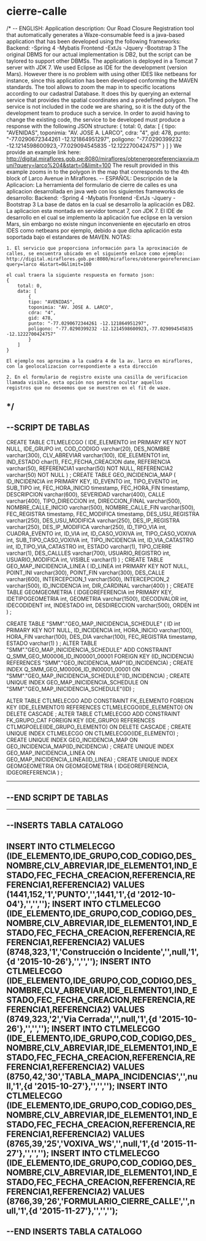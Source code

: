 # cierre-calle

/*
-- ENGLISH:
	Application description:
	Our Road Closure Registration tool that automatically generates a Waze-consumable feed is a java-based application that has been developed using the following frameworks:
	Backend:
	-Spring 4
	-Mybatis
	Frontend
	-ExtJs
	-Jquery
	-Bootstrap 3
	The original DBMS for our actual implementation is DB2, but the script can be taylored to support other DBMSs.
	The application is deployed in a Tomcat 7 server with JDK 7.
	We used Eclipse as IDE for the development (version Mars). 
	However there is no problem with using other IDES like netbeans for instance, since this application has been developed conforming the MAVEN standards.
	The tool allows to zoom the map in to specific locations according to our cadastral Database. It does this by querying an external service that provides the spatial coordinates and a predefined polygon. The service is not included in the code we are sharing, so it is the duty of the development team to produce such a service. In order to avoid having to change the existing code, the service to be developed must produce a response with the following JSON structure: 
	{
		total: 0,
		data: [
			{
			tipo: "AVENIDAS",
			toponimia: "AV. JOSE A. LARCO",
			cdra: "4",
			gid: 478,
			punto: "-77.0290672344261 -12.121864951297",
			poligono: "-77.0290399232 -12.1214598600923,-77.029094545835 -12.1222700424757"
			}
		]
	}
	We provide an example link here:
	http://digital.miraflores.gob.pe:8080/miraflores/obtenergeoreferenciaxvia.muni?query=larco%204&start=0&limit=100
	The result provided in this example zooms in to the polygon in the map that corresponds to the 4th block of Larco Avenue in Miraflores. 
-- ESPAÑOL:
	Descripción de la Aplicacion:
	La herramienta del formulario de cierre de calles es una aplicacion desarrollada en java web con los siguientes frameworks de desarrollo:
	Backend:
	-Spring 4
	-Mybatis
	Frontend
	-ExtJs
	-Jquery
	-Bootstrap 3
	La base de datos en la cual se desarrollo la aplicación es DB2.
	La aplicacion esta montada en servidor tomcat 7, con JDK 7.
	El IDE de desarrollo en el cual se implemento la aplicación fue eclipse en la version Mars, 
	sin embargo no existe ningun inconveniente en ejecutarlo en otros IDES como netbeans por ejemplo, debido a que dicha aplicación
	esta soportada bajo el estandares de MAVEN.
	NOTAS: 
	
	1. El servicio que proporciona información para la aproximación de calles, se encuentra ubicado en el siguiente enlace como ejemplo:
	http://digital.miraflores.gob.pe:8080/miraflores/obtenergeoreferenciaxvia.muni?query=larco 4&start=0&limit=100
	
	el cual traera la siguiente respuesta en formato json:
	{
		total: 0,
		data: [
			{
			tipo: "AVENIDAS",
			toponimia: "AV. JOSE A. LARCO",
			cdra: "4",
			gid: 478,
			punto: "-77.0290672344261 -12.121864951297",
			poligono: "-77.0290399232 -12.1214598600923,-77.029094545835 -12.1222700424757"
			}
		]
	}
	
	El ejemplo nos aproxima a la cuadra 4 de la av. larco en miraflores, con la geolocalizacion correspondiente a esta dirección
	
	2. En el formulario de registro existe una casilla de verificacion llamada visible, esta opción nos permite ocultar aquellos 
	registros que no deseemos que se muestren en el fit de waze.
*/
-----------------------------------------------------------------------
--SCRIPT DE TABLAS
-----------------------------------------------------------------------
CREATE TABLE CTLMELECGO
(
   IDE_ELEMENTO int PRIMARY KEY NOT NULL,
   IDE_GRUPO int,
   COD_CODIGO varchar(20),
   DES_NOMBRE varchar(300),
   CLV_ABREVIAR varchar(100),
   IDE_ELEMENTO1 int,
   IND_ESTADO char(1),
   FEC_FECHA_CREACION date,
   REFERENCIA varchar(50),
   REFERENCIA1 varchar(50) NOT NULL,
   REFERENCIA2 varchar(50) NOT NULL
)
;
CREATE TABLE GEO_INCIDENCIA_MAP
(
   ID_INCIDENCIA int PRIMARY KEY,
   ID_EVENTO int,
   TIPO_EVENTO int,
   SUB_TIPO int,
   FEC_HORA_INICIO timestamp,
   FEC_HORA_FIN timestamp,
   DESCRIPCION varchar(600),
   SEVERIDAD varchar(400),
   CALLE varchar(400),
   TIPO_DIRECCION int,
   DIRECCION_FINAL varchar(500),
   NOMBRE_CALLE_INICIO varchar(500),
   NOMBRE_CALLE_FIN varchar(500),
   FEC_REGISTRA timestamp,
   FEC_MODIFICA timestamp,
   DES_USU_REGISTRA varchar(250),
   DES_USU_MODIFICA varchar(250),
   DES_IP_REGISTRA varchar(250),
   DES_IP_MODIFICA varchar(250),
   ID_TIPO_VIA int,
   CUADRA_EVENTO int,
   ID_VIA int,
   ID_CASO_VOXIVA int,
   TIPO_CASO_VOXIVA int,
   SUB_TIPO_CASO_VOXIVA int,
   TIPO_INCIDENCIA int,
   ID_VIA_CATASTRO int,
   ID_TIPO_VIA_CATASTRO int,
   ESTADO varchar(1),
   TIPO_CIERRE varchar(1),
   DES_CALLLES varchar(700),
   USUARIO_REGISTRO int,
   USUARIO_MODIFICA int,
   VISIBLE varchar(1)
)
;
CREATE TABLE GEO_MAP_INICIDENCIA_LINEA
(
   ID_LINEA int PRIMARY KEY NOT NULL,
   POINT_INI varchar(300),
   POINT_FIN varchar(300),
   DES_CALLE varchar(600),
   INTERCEPCION_1 varchar(500),
   INTERCEPCION_2 varchar(500),
   ID_INCIDENCIA int,
   DIR_CARDINAL varchar(400)
)
;
CREATE TABLE GEOMGEOMETRIA
(
   IDGEOREFERENCIA int PRIMARY KEY,
   IDETIPOGEOMETRIA int,
   GEOMETRIA varchar(1500),
   IDECODVALOR int,
   IDECODIDENT int,
   INDESTADO int,
   DESDIRECCION varchar(500),
   ORDEN int
)
;

CREATE TABLE "SMM"."GEO_MAP_INICIDENCIA_SCHEDULE"
(
   ID int PRIMARY KEY NOT NULL,
   ID_INCIDENCIA int,
   HORA_INICIO varchar(100),
   HORA_FIN varchar(100),
   DES_DIA varchar(100),
   FEC_REGISTRA timestamp,
   ESTADO varchar(1)
)
;
ALTER TABLE "SMM"."GEO_MAP_INICIDENCIA_SCHEDULE"
ADD CONSTRAINT Q_SMM_GEO_M00006_ID_IN00001_00001
FOREIGN KEY (ID_INCIDENCIA)
REFERENCES "SMM"."GEO_INCIDENCIA_MAP"(ID_INCIDENCIA)
;
CREATE INDEX Q_SMM_GEO_M00006_ID_IN00001_00001 ON "SMM"."GEO_MAP_INICIDENCIA_SCHEDULE"(ID_INCIDENCIA)
;
CREATE UNIQUE INDEX GEO_MAP_INICIDENCIA_SCHEDULE ON "SMM"."GEO_MAP_INICIDENCIA_SCHEDULE"(ID)
;


ALTER TABLE CTLMELECGO
ADD CONSTRAINT FK_ELEMENTO
FOREIGN KEY (IDE_ELEMENTO1)
REFERENCES CTLMELECGO(IDE_ELEMENTO) ON DELETE CASCADE
;
ALTER TABLE CTLMELECGO
ADD CONSTRAINT FK_GRUPO_CAT
FOREIGN KEY (IDE_GRUPO)
REFERENCES CTLMGPOELE(IDE_GRUPO_ELEMENTO) ON DELETE CASCADE
;
CREATE UNIQUE INDEX CTLMELECGO ON CTLMELECGO(IDE_ELEMENTO)
;
CREATE UNIQUE INDEX GEO_INCIDENCIA_MAP ON GEO_INCIDENCIA_MAP(ID_INCIDENCIA)
;
CREATE UNIQUE INDEX GEO_MAP_INICIDENCIA_LINEA ON GEO_MAP_INICIDENCIA_LINEA(ID_LINEA)
;
CREATE UNIQUE INDEX GEOMGEOMETRIA ON GEOMGEOMETRIA
(
  IDGEOREFERENCIA,
  IDGEOREFERENCIA
)
;

-----------------------------------------------------------------------
--END SCRIPT DE TABLAS
-----------------------------------------------------------------------


-----------------------------------------------------------------------
--INSERTS TABLA CATALOGO
-----------------------------------------------------------------------
INSERT INTO CTLMELECGO (IDE_ELEMENTO,IDE_GRUPO,COD_CODIGO,DES_NOMBRE,CLV_ABREVIAR,IDE_ELEMENTO1,IND_ESTADO,FEC_FECHA_CREACION,REFERENCIA,REFERENCIA1,REFERENCIA2) VALUES (1441,152,'1','PUNTO','',1441,'1',{d '2012-10-04'},'','','');
INSERT INTO CTLMELECGO (IDE_ELEMENTO,IDE_GRUPO,COD_CODIGO,DES_NOMBRE,CLV_ABREVIAR,IDE_ELEMENTO1,IND_ESTADO,FEC_FECHA_CREACION,REFERENCIA,REFERENCIA1,REFERENCIA2) VALUES (8748,323,'1','Construcción o Incidente','',null,'1',{d '2015-10-26'},'','','');
INSERT INTO CTLMELECGO (IDE_ELEMENTO,IDE_GRUPO,COD_CODIGO,DES_NOMBRE,CLV_ABREVIAR,IDE_ELEMENTO1,IND_ESTADO,FEC_FECHA_CREACION,REFERENCIA,REFERENCIA1,REFERENCIA2) VALUES (8749,323,'2','Via Cerrada','',null,'1',{d '2015-10-26'},'','','');
INSERT INTO CTLMELECGO (IDE_ELEMENTO,IDE_GRUPO,COD_CODIGO,DES_NOMBRE,CLV_ABREVIAR,IDE_ELEMENTO1,IND_ESTADO,FEC_FECHA_CREACION,REFERENCIA,REFERENCIA1,REFERENCIA2) VALUES (8750,42,'30','TABLA_MAPA_INCIDENCIAS','',null,'1',{d '2015-10-27'},'','','');
INSERT INTO CTLMELECGO (IDE_ELEMENTO,IDE_GRUPO,COD_CODIGO,DES_NOMBRE,CLV_ABREVIAR,IDE_ELEMENTO1,IND_ESTADO,FEC_FECHA_CREACION,REFERENCIA,REFERENCIA1,REFERENCIA2) VALUES (8765,39,'25','VOXIVA_WS','',null,'1',{d '2015-11-27'},'','','');
INSERT INTO CTLMELECGO (IDE_ELEMENTO,IDE_GRUPO,COD_CODIGO,DES_NOMBRE,CLV_ABREVIAR,IDE_ELEMENTO1,IND_ESTADO,FEC_FECHA_CREACION,REFERENCIA,REFERENCIA1,REFERENCIA2) VALUES (8766,39,'26','FORMULARIO_CIERRE_CALLE','',null,'1',{d '2015-11-27'},'','','');
-----------------------------------------------------------------------
--END INSERTS TABLA CATALOGO
-----------------------------------------------------------------------
